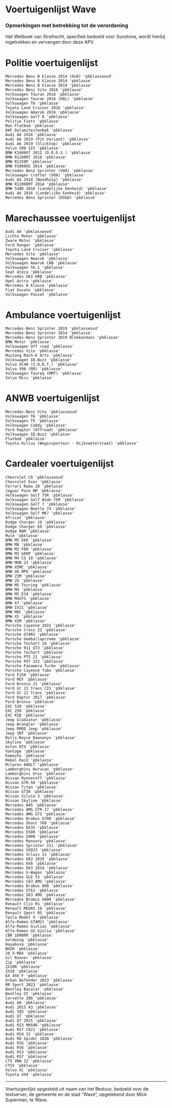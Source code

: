 # Voertuigenlijst Wave

### Opmerkingen met betrekking tot de verordening

Het Wetboek van Strafrecht, specifiek bedoeld voor Sunstone, wordt hierbij ingetrokken en vervangen door deze APV.

# Politie voertuigenlijst
    Mercedes Benz B klasse 2014 (OvD) 'pbklasseovd'
    Mercedes Benz B klasse 2014 'pbklasse'
    Mercedes Benz B klasse 2019 'pbklasse'
    Mercedes Benz Vito 2016 'pbklasse'
    Volkswagen Touran 2016 'pbklasse'
    Volkswagen Touran 2016 (HGL) 'pbklasse'
    Volkswagen T6 'pbklasse'
    Toyato Land Cruiser 2016 'pbklasse'
    Volkswagen Amarok 2016 'pbklasse'
    Volkswagen Golf 8 'pbklasse'
    Politie Fiets 'pbklasse'
    Man Flatbed 'pbklasse'
    DAF Dalamiteitenbak 'pbklasse'
    Audi A6 2016 'pbklasse'
    Audi A6 2019 (Pit Variant) 'pbklasse'
    Audi A6 2019 (Slicktop) 'pbklasse'
    Volvo V90 SIV 'pbklasse'
    BMW K1600GT 2012 (D.R.O.S.) 'pbklasse'
    BMW R1200RT 2016 'pbklasse'
    BMW R1250P 'pbklasse'
    BMW FG900GS 2014 'pbklasse'
    Mercedes Benz Sprinter (VOA) 'pbklasse'
    Volkswagen Crafter (VOA) 'pbklasse'
    Audi A4 2018 (Noodhulp) 'pbklasse'
    BMW R12000RT 2014 'pbklasse'
    BMW 530D 2016 (Landelijke Eenheid) 'pbklasse'
    Audi A6 2016 (Landelijke Eenheid) 'pbklasse'
    Mercedes Benz Sprinter (DV&O) 'pbklasse'

# Marechaussee voertuigenlijst
    Audi A6 'pbklasseovd'
    Lichte Motor 'pbklasse'
    Zware Motor 'pbklasse'
    Ford Ranger 'pbklasse'
    Toyota Land Cruiser 'pbklasse'
    Mercedes Vito 'pbklasse'
    Volkswagen Amarok 'pbklasse'
    Volkswagen Amarok CAB 'pbklasse'
    Volkswagen T6.1 'pbklasse'
    Seat Ateca 'pbklasse'
    Mercedes G63 HRB 'pbklasse'
    Opel Astra 'pbklasse'
    Mercedes B klasse 'pbklasse'
    Fiat Ducato 'pbklasse'
    Volkswagen Passat 'pbklasse'

# Ambulance voertuigenlijst
    Mercedes-Benz Sprinter 2019 'pbklasseovd'
    Mercedes-Benz Sprinter 2014 'pbklasse'
    Mercedes-Benz Sprinter 2019 Blokkendoos 'pbklasse'
    BMW Motor 'pbklasse'
    Volkswagen Off road 'pbklasse'
    Mercedes Vito 'pbklasse'
    Mustang Mach-E Arts 'pbklasse'
    Volkswagen ID.Buzz 'pbklasse'
    Volvo XC40 (S.O.R.T.) 'pbklasse'
    Volvo V90 (RR) 'pbklasse'
    Volkswagen Toureq (MMT) 'pbklasse'
    Volvo Micu 'pbklasse'

# ANWB voertuigenlijst
    Mercedes-Benz Vito 'pbklasseovd'
    Volkswagen T6 'pbklasse'
    Volkswagen T5 'pbklasse'
    Volkswagen Caddy 'pbklasse'
    Ford Raptor (Offroad) 'pbklasse'
    Volkswagen ID.Buzz 'pbklasse'
    Flatbed 'pbklasse'
    Toyota Hillux (Weginspecteur - Rijkswaterstaat) 'pbklasse'

# Cardealer voertuigenlijst
    Chevrolet C8 'pbklasseovd'
    Chevrolet Exor 'pbklasse'
    Ferrari Roma 20 'pbklasse'
    Jaguar Pace HM 'pbklasse'
    Volkswagen Golf 75R 'pbklasse'
    Volkswagen Golf Wide 75R 'pbklasse'
    Volkswagen Golf 7 'pbklasse'
    Volkswagen Beetle 74 'pbklasse'
    Volkswagen Golf MK7 'pbklasse'
    Africat 'pbklasse'
    Dodge Charger 16 'pbklasse'
    Dodge Charger 69 'pbklasse'
    Dodge RAM 'pbklasse'
    Mule 'pbklasse'
    BMW M5 E60 'pbklasse'
    BMW M8 'pbklasse'
    BMW M3 F80 'pbklasse'
    BMW M3 G80P 'pbklasse'
    BMW M4 CS 18 'pbklasse'
    BMW MOB 23 'pbklasse'
    BMW X5MC 'pbklasse'
    BMW X6 MPD 'pbklasse'
    BMW Z3M 'pbklasse'
    BMW Z4 'pbklasse'
    BMW M5 Touring 'pbklasse'
    BMW M4 'pbklasse'
    BMW M5 E34 'pbklasse'
    BMW M4GTS 'pbklasse'
    BMW X7 'pbklasse'
    BMW IX21 'pbklasse'
    BMW M8C 'pbklasse'
    BMW X5 'pbklasse'
    BMW X5M 'pbklasse'
    Porsche Cayenne 2022 'pbklasse'
    Porsche Cross 22 'pbklasse'
    Porsche GT4RS 'pbklasse'
    Porsche Gemballaprzemo 'pbklasse'
    Porsche Techart 18 'pbklasse'
    Porsche 911 GT3 'pbklasse'
    Porsche Techart 'pbklasse'
    Porsche PTS 21 'pbklasse'
    Porsche PGT 322 'pbklasse'
    Porsche Panamera Turbo 'pbklasse'
    Porsche Cayenne Tubo 'pbklasse'
    Ford F150 'pbklasse'
    Ford MGT 'pbklasse'
    Ford Bronco 21 'pbklasse'
    Ford GC 22 Trans CIV 'pbklasse'
    Ford GC 22 Trans 'pbklasse'
    Ford Raptor 2017 'pbklasse'
    Ford Bronco 'pbklasse'
    EXC 530 'pbklasse'
    EXC 250 'pbklasse'
    EXC KSD 'pbklasse'
    Jeep Gladiator 'pbklasse'
    Jeep Wrangler 'pbklasse'
    Jeep RMOD Jeep 'pbklasse'
    Jeep SRT 'pbklasse'
    Rolls-Royce Dawnonyx 'pbklasse'
    Skyline 'pbklasse'
    Aston DTX 'pbklasse'
    Vantage 'pbklasse'
    Kamacho 'pbklasse'
    Rebel Raid 'pbklasse'
    Mclaren 600LT 'pbklasse'
    Lamborghini Hurucan 'pbklasse'
    Lamborghini Urus 'pbklasse'
    Nissan Runneroff 'pbklasse'
    Nissan GTR-50 'pbklasse'
    Nissan Titan 'pbklasse'
    Nissan GTIR 'pbklasse'
    Nissan Silvia 3 'pbklasse'
    Nissan Skyline 'pbklasse'
    Mercedes A45 'pbklasse'
    Mercedes AMG GTR 17 'pbklasse'
    Mercedes AMG GTS 'pbklasse'
    Mercedes Brabus G700 'pbklasse'
    Mercedes Ghost 700 'pbklasse'
    Mercedes E63S 'pbklasse'
    Mercedes E500 'pbklasse'
    Mercedes G900 'pbklasse'
    Mercedes Mansory 'pbklasse'
    Mercedes Sprinter 211 'pbklasse'
    Mercedes U5023 'pbklasse'
    Mercedes Vclass 21 'pbklasse'
    Mercedes G63 2019 'pbklasse'
    Mercedes 6X6 'pbklasse'
    Mercedes E63 2014 'pbklasse'
    Mercedes G-Wagon 'pbklasse'
    Mercedes GLE 53 'pbklasse'
    Mercedes C63 AMG 'pbklasse'
    Mercedes Brabus 800 'pbklasse'
    Mercedes GT63 'pbklasse'
    Mercedes S63 AMG 'pbklasse'
    Mercedes Brabus G800 'pbklasse'
    Renault Clio RS 'pbklasse'
    Renault MEGRS 18 'pbklasse'
    Renault Sport RS 'pbklasse'
    Tesla Model X 'pbklasse'
    Alfa-Romeo GTAM21 'pbklasse'
    Alfa-Romeo Giulias 'pbklasse'
    Alfa-Romeo GX Giulia 'pbklasse'
    CBR 1000RR 'pbklasse'
    Goldwing 'pbklasse'
    Hayabusa 'pbklasse'
    NH2R 'pbklasse'
    20 X-MAX 'pbklasse'
    Gil Runner 'pbklasse'
    Zip 'pbklasse'
    ZX10R 'pbklasse'
    ZX10 'pbklasse'
    KX 450 F 'pbklasse'
    Urban Defender 2023 'pbklasse'
    RR Sport 2023 'pbklasse'
    Bentley Bacalar 'pbklasse'
    Bentley GT 'pbklasse'
    Corvette Z06 'pbklasse'
    Audi A6 'pbklasse'
    Audi 2015 A3 'pbklasse'
    Audi SQ5 'pbklasse'
    Audi Q7 'pbklasse'
    Audi Q7 2015 'pbklasse'
    Audi RS3 MH500 'pbklasse'
    Audi RS7 C821 'pbklasse'
    Audi RS4 22 'pbklasse'
    Audi R8 Spider 2020 'pbklasse'
    Audi RS5 'pbklasse'
    Audi RS6 'pbklasse'
    Audi RS3 'pbklasse'
    Audi RS7 'pbklasse'
    CT5 VBW 22 'pbklasse'
    CTSV 'pbklasse'
    Volvo XC 'pbklasse'
    Toyota 4X4 'pbklasse'
    
    
---------------------
Voertuigenlijst opgesteld uit naam van het Bestuur, bedoeld voor de testserver, de gemeente en de stad “Wave”, opgetekend door Mick Superman, te Wave.
